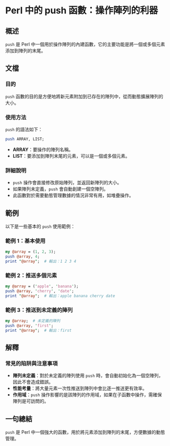 <!--
Meta Description: # Perl 中的 push 函數：操作陣列的利器 ## 概述 `push` 是 Perl 中一個用於操作陣列的內建函數，它的主要功能是將一個或多個元素添加到陣列的末尾。 ## 文檔 ### 目的 `push` 函數的目的是方便地將新元素附加到已存在的陣列中，從而動態擴展陣列的大小。 ### 使用方...
Meta Keywords: push, array, perl, print, list
-->

# Perl 中的 push 函數：操作陣列的利器

## 概述
`push` 是 Perl 中一個用於操作陣列的內建函數，它的主要功能是將一個或多個元素添加到陣列的末尾。

## 文檔
### 目的
`push` 函數的目的是方便地將新元素附加到已存在的陣列中，從而動態擴展陣列的大小。

### 使用方法
`push` 的語法如下：

```perl
push ARRAY, LIST;
```

- **ARRAY**：要操作的陣列名稱。
- **LIST**：要添加到陣列末尾的元素，可以是一個或多個元素。

### 詳細說明
- `push` 操作會直接修改原始陣列，並返回新陣列的大小。
- 如果陣列未定義，`push` 會自動創建一個空陣列。
- 此函數對於需要動態管理數據的情況非常有用，如堆疊操作。

## 範例
以下是一些基本的 `push` 使用範例：

### 範例 1：基本使用
```perl
my @array = (1, 2, 3);
push @array, 4;
print "@array";  # 輸出：1 2 3 4
```

### 範例 2：推送多個元素
```perl
my @array = ('apple', 'banana');
push @array, 'cherry', 'date';
print "@array";  # 輸出：apple banana cherry date
```

### 範例 3：推送到未定義的陣列
```perl
my @array;  # 未定義的陣列
push @array, 'first';
print "@array";  # 輸出：first
```

## 解釋
### 常見的陷阱與注意事項
- **陣列未定義**：對於未定義的陣列使用 `push` 時，會自動初始化為一個空陣列，因此不會造成錯誤。
- **性能考量**：將大量元素一次性推送到陣列中會比逐一推送更有效率。
- **作用域**：`push` 操作影響的是該陣列的作用域，如果在子函數中操作，需確保陣列是可訪問的。

## 一句總結
`push` 是 Perl 中一個強大的函數，用於將元素添加到陣列的末尾，方便數據的動態管理。